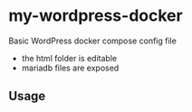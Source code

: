 # my-wordpress-docker

Basic WordPress docker compose config file

- the html folder is editable
- mariadb files are exposed

## Usage